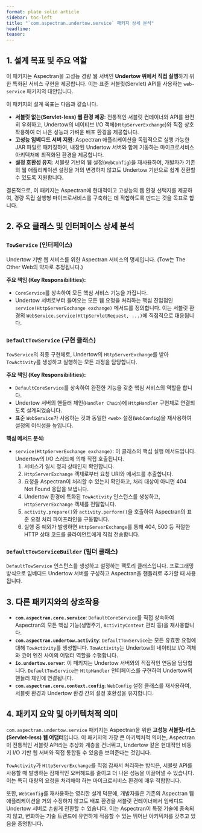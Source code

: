 ```yaml
---
format: plate solid article
sidebar: toc-left
title: "`com.aspectran.undertow.service` 패키지 상세 분석"
headline:
teaser:
---
```


## 1. 설계 목표 및 주요 역할

이 패키지는 Aspectran을 고성능 경량 웹 서버인 **Undertow 위에서 직접 실행**하기 위한 특화된 서비스 구현을 제공합니다. 이는 표준 서블릿(Servlet) API를 사용하는 `web-service` 패키지의 대안입니다.

이 패키지의 설계 목표는 다음과 같습니다.

-   **서블릿 없는(Servlet-less) 웹 환경 제공**: 전통적인 서블릿 컨테이너와 API를 완전히 우회하고, Undertow의 네이티브 I/O 객체(`HttpServerExchange`)와 직접 상호작용하여 더 나은 성능과 가벼운 배포 환경을 제공합니다.
-   **고성능 임베디드 서버 지원**: Aspectran 애플리케이션을 독립적으로 실행 가능한 JAR 파일로 패키징하여, 내장된 Undertow 서버와 함께 기동하는 마이크로서비스 아키텍처에 최적화된 환경을 제공합니다.
-   **설정 호환성 유지**: 서블릿 기반의 웹 설정(`WebConfig`)을 재사용하여, 개발자가 기존의 웹 애플리케이션 설정을 거의 변경하지 않고도 Undertow 기반으로 쉽게 전환할 수 있도록 지원합니다.

결론적으로, 이 패키지는 Aspectran에 현대적이고 고성능의 웹 환경 선택지를 제공하여, 경량 독립 실행형 마이크로서비스를 구축하는 데 적합하도록 만드는 것을 목표로 합니다.

## 2. 주요 클래스 및 인터페이스 상세 분석

### `TowService` (인터페이스)

Undertow 기반 웹 서비스를 위한 Aspectran 서비스의 명세입니다. (Tow는 The Other Web의 약자로 추정됩니다.)

**주요 책임 (Key Responsibilities):**
-   `CoreService`를 상속하여 모든 핵심 서비스 기능을 가집니다.
-   Undertow 서버로부터 들어오는 모든 웹 요청을 처리하는 핵심 진입점인 `service(HttpServerExchange exchange)` 메서드를 정의합니다. 이는 서블릿 환경의 `WebService.service(HttpServletRequest, ...)`에 직접적으로 대응됩니다.

### `DefaultTowService` (구현 클래스)

`TowService`의 최종 구현체로, Undertow의 `HttpServerExchange`를 받아 `TowActivity`를 생성하고 실행하는 모든 과정을 담당합니다.

**주요 책임 (Key Responsibilities):**
-   `DefaultCoreService`를 상속하여 완전한 기능을 갖춘 핵심 서비스의 역할을 합니다.
-   Undertow 서버의 핸들러 체인(`Handler Chain`)에 `HttpHandler` 구현체로 연결되도록 설계되었습니다.
-   표준 `WebService`가 사용하는 것과 동일한 `<web>` 설정(`WebConfig`)을 재사용하여 설정의 이식성을 높입니다.

**핵심 메서드 분석:**
-   `service(HttpServerExchange exchange)`: 이 클래스의 핵심 실행 메서드입니다. Undertow의 I/O 스레드에 의해 직접 호출됩니다.
    1.  서비스가 일시 정지 상태인지 확인합니다.
    2.  `HttpServerExchange` 객체로부터 요청 URI와 메서드를 추출합니다.
    3.  요청을 Aspectran이 처리할 수 있는지 확인하고, 처리 대상이 아니면 404 Not Found 응답을 보냅니다.
    4.  Undertow 환경에 특화된 `TowActivity` 인스턴스를 생성하고, `HttpServerExchange` 객체를 전달합니다.
    5.  `activity.prepare()`와 `activity.perform()`을 호출하여 Aspectran의 표준 요청 처리 파이프라인을 구동합니다.
    6.  실행 중 예외가 발생하면 `HttpServerExchange`를 통해 404, 500 등 적절한 HTTP 상태 코드를 클라이언트에게 직접 전송합니다.

### `DefaultTowServiceBuilder` (빌더 클래스)

`DefaultTowService` 인스턴스를 생성하고 설정하는 팩토리 클래스입니다. 프로그래밍 방식으로 임베디드 Undertow 서버를 구성하고 Aspectran을 핸들러로 추가할 때 사용됩니다.

## 3. 다른 패키지와의 상호작용

-   **`com.aspectran.core.service`**: `DefaultCoreService`를 직접 상속하여 Aspectran의 모든 핵심 기능(생명주기, `ActivityContext` 관리 등)을 재사용합니다.
-   **`com.aspectran.undertow.activity`**: `DefaultTowService`는 모든 유효한 요청에 대해 `TowActivity`를 생성합니다. `TowActivity`는 Undertow의 네이티브 I/O 객체와 코어 엔진 사이의 어댑터 역할을 수행합니다.
-   **`io.undertow.server`**: 이 패키지는 Undertow 서버와의 직접적인 연동을 담당합니다. `DefaultTowService`는 `HttpHandler` 인터페이스를 구현하여 Undertow의 핸들러 체인에 연결됩니다.
-   **`com.aspectran.core.context.config`**: `WebConfig` 설정 클래스를 재사용하여, 서블릿 환경과 Undertow 환경 간의 설정 호환성을 유지합니다.

## 4. 패키지 요약 및 아키텍처적 의미

`com.aspectran.undertow.service` 패키지는 Aspectran을 위한 **고성능 서블릿-리스(Servlet-less) 웹 어댑터**입니다. 이 패키지의 가장 큰 아키텍처적 의미는, Aspectran이 전통적인 서블릿 API라는 추상화 계층을 건너뛰고, Undertow 같은 현대적인 비동기 I/O 기반 웹 서버와 직접 통합될 수 있음을 보여준다는 것입니다.

`TowActivity`가 `HttpServerExchange`를 직접 감싸서 처리하는 방식은, 서블릿 API를 사용할 때 발생하는 잠재적인 오버헤드를 줄이고 더 나은 성능을 이끌어낼 수 있습니다. 이는 특히 대량의 요청을 처리해야 하는 마이크로서비스 환경에 매우 적합합니다.

또한, `WebConfig`를 재사용하는 영리한 설계 덕분에, 개발자들은 기존의 Aspectran 웹 애플리케이션을 거의 수정하지 않고도 배포 환경을 서블릿 컨테이너에서 임베디드 Undertow 서버로 손쉽게 전환할 수 있습니다. 이는 Aspectran이 특정 기술에 종속되지 않고, 변화하는 기술 트렌드에 유연하게 적응할 수 있는 뛰어난 아키텍처를 갖추고 있음을 증명합니다.
